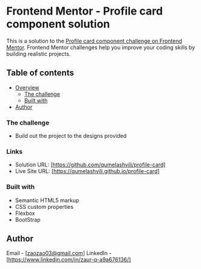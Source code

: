 # Frontend Mentor - Profile card component solution

This is a solution to the [Profile card component challenge on Frontend Mentor](https://www.frontendmentor.io/challenges/profile-card-component-cfArpWshJ). Frontend Mentor challenges help you improve your coding skills by building realistic projects.


## Table of contents

- [Overview](#overview)
  - [The challenge](#the-challenge)
  - [Built with](#built-with)
- [Author](#author)

### The challenge

- Build out the project to the designs provided


### Links

- Solution URL: [https://github.com/qumelashvili/profile-card]
- Live Site URL: [https://qumelashvili.github.io/profile-card]

### Built with

- Semantic HTML5 markup
- CSS custom properties
- Flexbox
- BootStrap

## Author

Email - [zaozao03@gmail.com]
LinkedIn - [https://www.linkedin.com/in/zaur-q-a9a676136/]